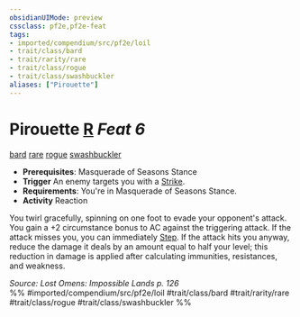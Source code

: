 ```yaml
---
obsidianUIMode: preview
cssclass: pf2e,pf2e-feat
tags:
- imported/compendium/src/pf2e/loil
- trait/class/bard
- trait/rarity/rare
- trait/class/rogue
- trait/class/swashbuckler
aliases: ["Pirouette"]
---
```

# Pirouette  [R](chapter-9-playing-the-game.md#Actions "Reaction") *Feat 6*  
[bard](rules/traits/bard.md)  [rare](rare.md)  [rogue](rules/traits/rogue.md)  [swashbuckler](rules/traits/swashbuckler-apg.md)  

- **Prerequisites**: Masquerade of Seasons Stance
- **Trigger** An enemy targets you with a [Strike](strike.md).
- **Requirements**: You're in Masquerade of Seasons Stance.
- **Activity** Reaction

You twirl gracefully, spinning on one foot to evade your opponent's attack. You gain a +2 circumstance bonus to AC against the triggering attack. If the attack misses you, you can immediately [Step](step.md). If the attack hits you anyway, reduce the damage it deals by an amount equal to half your level; this reduction in damage is applied after calculating immunities, resistances, and weakness.

*Source: Lost Omens: Impossible Lands p. 126*  
%% #imported/compendium/src/pf2e/loil #trait/class/bard #trait/rarity/rare #trait/class/rogue #trait/class/swashbuckler %%
